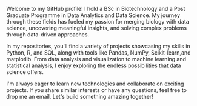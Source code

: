 Welcome to my GitHub profile! I hold a BSc in Biotechnology and a Post Graduate Programme in Data Analytics and Data Science. My journey through these fields has fueled my passion for merging biology with data science, uncovering meaningful insights, and solving complex problems through data-driven approaches.

In my repositories, you'll find a variety of projects showcasing my skills in Python, R, and SQL, along with tools like Pandas, NumPy, Scikit-learn,and matplotlib. From data analysis and visualization to machine learning and statistical analysis, I enjoy exploring the endless possibilities that data science offers.

I'm always eager to learn new technologies and collaborate on exciting projects. If you share similar interests or have any questions, feel free to  drop me an email. Let's build something amazing together!


